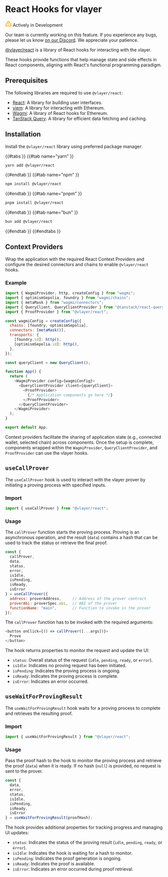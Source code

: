 # React Hooks for vlayer
<div class="feature-card feature-in-dev">
  <div class="title">
    <svg width="20" height="20" viewBox="0 0 20 20" fill="none" xmlns="http://www.w3.org/2000/svg">
    <path d="M8.57499 3.21665L1.51665 15C1.37113 15.252 1.29413 15.5377 1.29331 15.8288C1.2925 16.1198 1.3679 16.4059 1.51201 16.6588C1.65612 16.9116 1.86392 17.1223 2.11474 17.2699C2.36556 17.4174 2.65065 17.4968 2.94165 17.5H17.0583C17.3493 17.4968 17.6344 17.4174 17.8852 17.2699C18.136 17.1223 18.3439 16.9116 18.488 16.6588C18.6321 16.4059 18.7075 16.1198 18.7067 15.8288C18.7058 15.5377 18.6288 15.252 18.4833 15L11.425 3.21665C11.2764 2.97174 11.0673 2.76925 10.8176 2.62872C10.568 2.48819 10.2864 2.41437 9.99999 2.41437C9.71354 2.41437 9.43193 2.48819 9.18232 2.62872C8.93272 2.76925 8.72355 2.97174 8.57499 3.21665V3.21665Z" stroke="#FCA004" stroke-width="2" stroke-linecap="round" stroke-linejoin="round"/>
    <path d="M10 7.5V10.8333" stroke="#FCA004" stroke-width="2" stroke-linecap="round" stroke-linejoin="round"/>
    <path d="M10 14.1667H10.0083" stroke="#FCA004" stroke-width="2" stroke-linecap="round" stroke-linejoin="round"/>
    </svg>
    Actively in Development
  </div>
  <p>Our team is currently working on this feature. If you experience any bugs, please let us know <a href="https://discord.gg/JS6whdessP" target="_blank">on our Discord</a>. We appreciate your patience. </p>
</div>

[@vlayer/react](https://www.npmjs.com/package/@vlayer/react) is a library of React hooks for interacting with the vlayer.

These hooks provide functions that help manage state and side effects in React components, aligning with React's functional programming paradigm.

## Prerequisites
The following libraries are required to use `@vlayer/react`:
- [React](https://reactjs.org/docs/getting-started.html): A library for building user interfaces.
- [viem](https://viem.sh/docs/getting-started): A library for interacting with Ethereum.
- [Wagmi](https://wagmi.sh/docs/getting-started): A library of React hooks for Ethereum.
- [TanStack Query](https://tanstack.com/query/latest): A library for efficient data fetching and caching.

## Installation
Install the `@vlayer/react` library using preferred package manager:

{{#tabs }}
{{#tab name="yarn" }}
```sh
yarn add @vlayer/react
```
{{#endtab }}
{{#tab name="npm" }}
```sh
npm install @vlayer/react
```
{{#endtab }}
{{#tab name="pnpm" }}
```sh
pnpm install @vlayer/react
```
{{#endtab }}
{{#tab name="bun" }}
```sh
bun add @vlayer/react
```
{{#endtab }}
{{#endtabs }}

## Context Providers
Wrap the application with the required React Context Providers and configure the desired connectors and chains to enable `@vlayer/react` hooks.

### Example
```javascript
import { WagmiProvider, http, createConfig } from "wagmi";
import { optimismSepolia, foundry } from "wagmi/chains";
import { metaMask } from "wagmi/connectors";
import { QueryClient, QueryClientProvider } from "@tanstack/react-query";
import { ProofProvider } from "@vlayer/react";

const wagmiConfig = createConfig({
  chains: [foundry, optimismSepolia],
  connectors: [metaMask()],
  transports: {
    [foundry.id]: http(),
    [optimismSepolia.id]: http(),
  },
});

const queryClient = new QueryClient();

function App() {
  return (
    <WagmiProvider config={wagmiConfig}>
      <QueryClientProvider client={queryClient}>
        <ProofProvider>
          {/* Application components go here */}
        </ProofProvider>
      </QueryClientProvider>
    </WagmiProvider>
  );
}

export default App;
```

Context providers facilitate the sharing of application state (e.g., connected wallet, selected chain) across components. Once the setup is complete, components wrapped within the `WagmiProvider`, `QueryClientProvider`, and `ProofProvider` can use the vlayer hooks.

## `useCallProver`
The `useCallProver` hook is used to interact with the vlayer prover by initiating a proving process with specified inputs.

### Import
```javascript
import { useCallProver } from "@vlayer/react";
```

### Usage
The `callProver` function starts the proving process. Proving is an asynchronous operation, and the result (`data`) contains a hash that can be used to track the status or retrieve the final proof.

```javascript
const { 
  callProver, 
  data, 
  status, 
  error, 
  isIdle, 
  isPending, 
  isReady, 
  isError 
} = useCallProver({
  address: proverAddress,     // Address of the prover contract
  proverAbi: proverSpec.abi,  // ABI of the prover
  functionName: "main",       // Function to invoke in the prover
});
```

The `callProver` function has to be invoked with the required arguments:

```javascript
<button onClick={() => callProver([...args])}>
  Prove
</button>
```

The hook returns properties to monitor the request and update the UI:
- `status`: Overall status of the request (`idle`, `pending`, `ready`, or `error`).
- `isIdle`: Indicates no proving request has been initiated.
- `isPending`: Indicates the proving process is ongoing.
- `isReady`: Indicates the proving process is complete.
- `isError`: Indicates an error occurred.

## `useWaitForProvingResult`
The `useWaitForProvingResult` hook waits for a proving process to complete and retrieves the resulting proof.

### Import
```javascript
import { useWaitForProvingResult } from "@vlayer/react";
```

### Usage
Pass the proof hash to the hook to monitor the proving process and retrieve the proof (`data`) when it is ready. If no hash (`null`) is provided, no request is sent to the prover.

```javascript
const { 
  data, 
  error, 
  status, 
  isIdle, 
  isPending, 
  isReady, 
  isError 
} = useWaitForProvingResult(proofHash);
```

The hook provides additional properties for tracking progress and managing UI updates:
- `status`: Indicates the status of the proving result (`idle`, `pending`, `ready`, or `error`).
- `isIdle`: Indicates the hook is waiting for a hash to monitor.
- `isPending`: Indicates the proof generation is ongoing.
- `isReady`: Indicates the proof is available.
- `isError`: Indicates an error occurred during proof retrieval.
